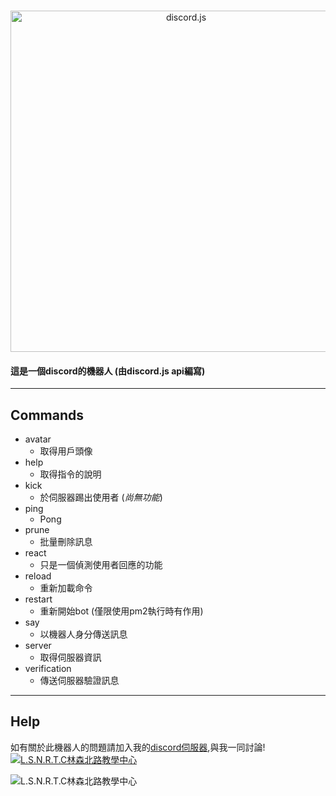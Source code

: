 <div align="center">
  <br />
  <p>
    <a href="https://discord.js.org"><img src="https://discord.js.org/static/logo.svg" width="546" alt="discord.js" /></a>
  </p>
</div>

#### 這是一個discord的機器人 (由discord.js api編寫)
---
## Commands
  - avatar
    - 取得用戶頭像
  - help
    - 取得指令的說明
  - kick
    - 於伺服器踢出使用者 (_尚無功能_)
  - ping
    - Pong
  - prune
    - 批量刪除訊息
  - react
    - 只是一個偵測使用者回應的功能
  - reload
    - 重新加載命令
  - restart
    - 重新開始bot (僅限使用pm2執行時有作用)
  - say
    - 以機器人身分傳送訊息
  - server
    - 取得伺服器資訊
  - verification
    - 傳送伺服器驗證訊息

---
## Help

如有關於此機器人的問題請加入我的[discord伺服器](https://discord.gg/YvqAyXU),與我一同討論!  <a href="https://discord.gg/YvqAyXU"><img src="https://discordapp.com/api/guilds/554967788188467225/embed.png" alt="L.S.N.R.T.C林森北路教學中心" /></a>

![L.S.N.R.T.C林森北路教學中心](https://cdn.discordapp.com/icons/554967788188467225/65bcdfb9ea961cc6099e0119cb7c47c1.webp)
